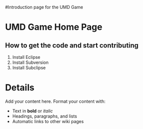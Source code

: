 #Introduction page for the UMD Game

# UMD Game Home Page #

## How to get the code and start contributing ##

  1. Install Eclipse
  1. Install Subversion
  1. Install Subclipse
# Details #

Add your content here.  Format your content with:
  * Text in **bold** or _italic_
  * Headings, paragraphs, and lists
  * Automatic links to other wiki pages